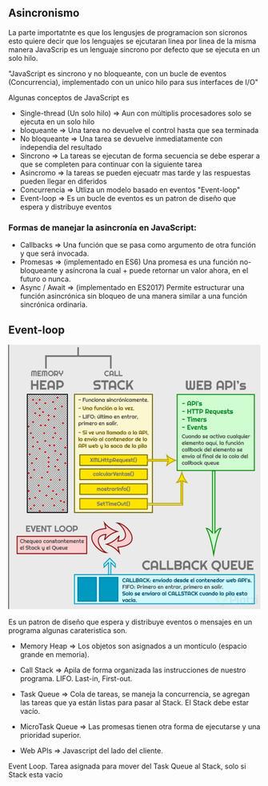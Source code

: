 ## Asincronismo
La parte importatnte es que los lengusjes de programacion son sicronos esto quiere
decir que los lenguajes se ejcutaran linea por linea de la misma manera JavaScrip es
un lenguaje sincrono por defecto que se ejecuta en un solo hilo.

"JavaScript es sincrono y no bloqueante, con un bucle de eventos (Concurrencia), implementado con un unico hilo para sus interfaces de I/O"

Algunas conceptos de JavaScript es 

+ Single-thread (Un solo hilo) => Aun con múltiplis procesadores solo se ejecuta en un solo hilo
+ bloqueante => Una tarea no devuelve el control hasta que sea terminada 
+ No bloqueante => Una tarea se devuelve inmediatamente con independia del resultado
+ Sincrono => La tareas se ejecutan de forma secuencia se debe esperar a que se completen para continuar con la siguiente tarea
+ Asincromo => la tareas se pueden ejecuatr mas tarde y las respuestas pueden llegar en diferidos
+ Concurrencia => Utliza un modelo basado en eventos "Event-loop"
+ Event-loop => Es un bucle de eventos es un patron de diseño que espera y distribuye eventos

### Formas de manejar la asincronía en JavaScript:

+ Callbacks => Una función que se pasa como argumento de otra función y que será invocada.
+ Promesas => (implementado en ES6) Una promesa es una función no-bloqueante y asíncrona la cual + puede retornar un valor ahora, en el futuro o nunca.
+ Async / Await => (implementado en ES2017) Permite estructurar una función asincrónica sin bloqueo de una manera similar a una función sincrónica ordinaria.

## Event-loop
![event-loop](./event-loop.png)

Es un patron de diseño que espera y distribuye eventos o mensajes en un programa algunas carateristica son.

+ Memory Heap => Los objetos son asignados a un monticulo (espacio grande en memoria).

+ Call Stack => Apila de forma organizada las instrucciones de nuestro programa. LIFO. Last-in, First-out.

+ Task Queue => Cola de tareas, se maneja la concurrencia, se agregan las tareas que ya están listas para pasar al Stack. El Stack debe estar vacío.

+ MicroTask Queue => Las promesas tienen otra forma de ejecutarse y una prioridad superior.

+ Web APIs => Javascript del lado del cliente.

Event Loop. Tarea asignada para mover del Task Queue al Stack, solo si Stack esta vacio